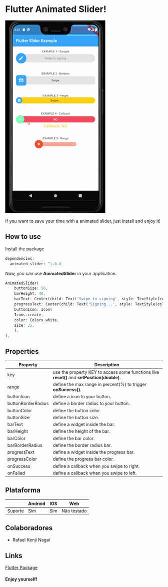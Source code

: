 # Flutter Animated Slider!

![](/images/sliders_example.gif)

If you want to save your time with a animated slider, just install and enjoy it!

## How to use

Install the package
```dart
dependencies:
  animated_slider: ^1.0.0
```
Now, you can use **AnimatedSlider** in your application.
``` dart
AnimatedSlider(
	buttonSize: 50,
	barHeight: 40,
	barText: Center(child: Text('Swipe to signing', style: TextStyle(color: Colors.black45),),),
	progressText: Center(child: Text('Signing...', style: TextStyle(color: Colors.white)),),
	buttonIcon: Icon(
	Icons.create,
	color: Colors.white,
	size: 25,
	),
),
```
## Properties
|Property               |Description                                                                                        |
|-----------------------|---------------------------------------------------------------------------------------------------|
|key				    |use the property KEY to access some functions like **reset()** and **setPosition(double)**.        |
|range				    |define the max range in percent(%) to trigger **onSuccess()**.                                     |
|buttonIcon				|define a icon to your button.                                                                      |
|buttonBorderRadius		|define a border radius to your button.                                                             |
|buttonColor			|define the button color.                                                                           |
|buttonSize				|define the button size.                                                                            |
|barText				|define a widget inside the bar.                                                                    |
|barHeight				|define the height of the bar.                                                                      |
|barColor				|define the bar color.                                                                              |
|barBorderRadius		|define the border radius bar.                                                                      |
|progressText           |define a widget inside the progress bar.                                                           |
|progressColor          |define the progress bar color.                                                                     |
|onSuccess              |define a callback when you swipe to right.                                                         |
|onFailed               |define a callback when you swipe to left.                                                          |

## Plataforma
|           |Android   |IOS            |Web          |
|-----------|----------|---------------|-------------|
|Suporte	|Sim       |Sim            |Não testado  |

## Colaboradores
- Rafael Kenji Nagai

## Links
[Flutter Package](https://pub.dev/packages/animated_slider)

#### Enjoy yourself!
